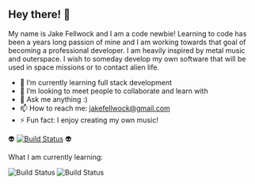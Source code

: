 ## Hey there!  👋


My name is Jake Fellwock and I am a code newbie! Learning to code has been a years long passion of mine and I am working towards that goal of becoming a professional developer. I am heavily inspired by metal music and outerspace. I wish to someday develop my own software that will be used in space missions or to contact alien life. 
 
- 🌱 I’m currently learning full stack development 
- 👯 I’m looking to meet people to collaborate and learn with
- 💬 Ask me anything :) 
- 📫 How to reach me: jakefellwock@gmail.com
- ⚡ Fun fact: I enjoy creating my own music!

👽
[![Build Status](https://img.shields.io/badge/Aliens-!-brightgreen)](https://www.nasa.gov/) 👽

What I am currently learning:

![Build Status](https://img.shields.io/badge/GitHub-100000?style=for-the-badge&logo=github&logoColor=white/)
![Build Status](https://img.shields.io/badge/HTML5-E34F26?style=for-the-badge&logo=html5&logoColor=white/)


